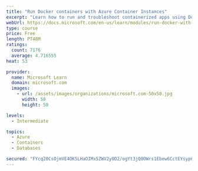 ```yaml
---
title: "Run Docker containers with Azure Container Instances"
excerpt: "Learn how to run and troubleshoot containerized apps using Docker containers with Azure Container Instances."
webUrl: https://docs.microsoft.com/en-us/learn/modules/run-docker-with-azure-container-instances/
type: course
price: Free
length: PT48M
ratings:
  count: 7176
  average: 4.716555
heat: 53

provider:
  name: Microsoft Learn
  domain: microsoft.com
  images:
    - url: /assets/images/organizations/microsoft.com-50x50.jpg
      width: 50
      height: 50

levels:
  - Intermediate

topics:
  - Azure
  - Containers
  - Databases

secured: "FYcq20CsOjmVE4OK5LHaOIMx5ZWV2y0D2/ogYt3jQ0OWrs1Ebew6CctEYsyp6qt0jL0RniN7as9etnxPdVyZq++mnPZSTTfAC5bNemXl89SiFJvpaKdeijcjjaJKRLorQm6PZNKhgLH/CsK29Y/Re8oVSUbmUE/gjw5PewBwibgbeBi63canGYXZNYjwCattJTDkwcb1mqAP85L+z1L+YR1B1i8nXbnSbP7rjDoPQ7yPFG8TIGZfnFn6t6kzd/dDBjC98ykUnz/GQ8a1PbzEu7MqR9+fFgHke6HmBmn3B+GkoVuWX8FiLWxWMMirU+ZN5VrCRlOvEUZWsp0QGGuc+mx/e4AyKcvvZJ3xIggl/zN1bdUy+UfzyHSSoD16MHRCiqCbwFRa/Eujh9J5dTqL0CRDQX3qXlB/nBiALk0Wgr8=;+56lNIwlhy8cuWQH1P3+/g=="
---
```


